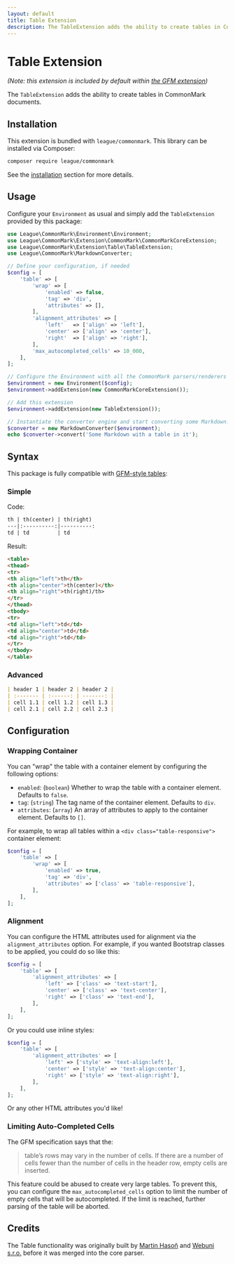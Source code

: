 ```yaml
---
layout: default
title: Table Extension
description: The TableExtension adds the ability to create tables in CommonMark documents
---
```


# Table Extension

_(Note: this extension is included by default within [the GFM extension](/2.5/extensions/github-flavored-markdown/))_

The `TableExtension` adds the ability to create tables in CommonMark documents.

## Installation

This extension is bundled with `league/commonmark`. This library can be installed via Composer:

```bash
composer require league/commonmark
```

See the [installation](/2.5/installation/) section for more details.

## Usage

Configure your `Environment` as usual and simply add the `TableExtension` provided by this package:

```php
use League\CommonMark\Environment\Environment;
use League\CommonMark\Extension\CommonMark\CommonMarkCoreExtension;
use League\CommonMark\Extension\Table\TableExtension;
use League\CommonMark\MarkdownConverter;

// Define your configuration, if needed
$config = [
    'table' => [
        'wrap' => [
            'enabled' => false,
            'tag' => 'div',
            'attributes' => [],
        ],
        'alignment_attributes' => [
            'left'   => ['align' => 'left'],
            'center' => ['align' => 'center'],
            'right'  => ['align' => 'right'],
        ],
        'max_autocompleted_cells' => 10_000,
    ],
];

// Configure the Environment with all the CommonMark parsers/renderers
$environment = new Environment($config);
$environment->addExtension(new CommonMarkCoreExtension());

// Add this extension
$environment->addExtension(new TableExtension());

// Instantiate the converter engine and start converting some Markdown!
$converter = new MarkdownConverter($environment);
echo $converter->convert('Some Markdown with a table in it');
```

## Syntax

This package is fully compatible with [GFM-style tables](https://github.github.com/gfm/#tables-extension-):

### Simple

Code:

```markdown
th | th(center) | th(right)
---|:----------:|----------:
td | td         | td
```

Result:

```html
<table>
<thead>
<tr>
<th align="left">th</th>
<th align="center">th(center)</th>
<th align="right">th(right)/th>
</tr>
</thead>
<tbody>
<tr>
<td align="left">td</td>
<td align="center">td</td>
<td align="right">td</td>
</tr>
</tbody>
</table>
```

### Advanced

```markdown
| header 1 | header 2 | header 2 |
| :------- | :------: | -------: |
| cell 1.1 | cell 1.2 | cell 1.3 |
| cell 2.1 | cell 2.2 | cell 2.3 |
```

## Configuration

### Wrapping Container

You can "wrap" the table with a container element by configuring the following options:

- `enabled`: (`boolean`) Whether to wrap the table with a container element. Defaults to `false`.
- `tag`: (`string`) The tag name of the container element. Defaults to `div`.
- `attributes`: (`array`) An array of attributes to apply to the container element. Defaults to `[]`.

For example, to wrap all tables within a `<div class="table-responsive">` container element:

```php
$config = [
    'table' => [
        'wrap' => [
            'enabled' => true,
            'tag' => 'div',
            'attributes' => ['class' => 'table-responsive'],
        ],
    ],
];
```

### Alignment

You can configure the HTML attributes used for alignment via the `alignment_attributes` option. For example, if you wanted Bootstrap classes to be applied, you could do so like this:

```php
$config = [
    'table' => [
        'alignment_attributes' => [
            'left' => ['class' => 'text-start'],
            'center' => ['class' => 'text-center'],
            'right' => ['class' => 'text-end'],
        ],
    ],
];
```

Or you could use inline styles:

```php
$config = [
    'table' => [
        'alignment_attributes' => [
            'left' => ['style' => 'text-align:left'],
            'center' => ['style' => 'text-align:center'],
            'right' => ['style' => 'text-align:right'],
        ],
    ],
];
```

Or any other HTML attributes you'd like!

### Limiting Auto-Completed Cells

The GFM specification says that the:

> table’s rows may vary in the number of cells. If there are a number of cells fewer than the number of cells in the header row, empty cells are inserted.

This feature could be abused to create very large tables. To prevent this, you can configure the `max_autocompleted_cells` option to limit the number of empty cells that will be autocompleted. If the limit is reached, further parsing of the table will be aborted.

## Credits

The Table functionality was originally built by [Martin Hasoň](https://github.com/hason) and [Webuni s.r.o.](https://www.webuni.cz) before it was merged into the core parser.
